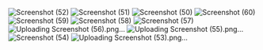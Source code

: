 ![Screenshot (52)](https://github.com/suprajabonagiri/restapi/assets/96285671/6cf74a7c-a28f-46b2-a9f8-fe8897a3f90e)
![Screenshot (51)](https://github.com/suprajabonagiri/restapi/assets/96285671/532689fb-ff12-4ff8-bbb3-24db185395f3)
![Screenshot (50)](https://github.com/suprajabonagiri/restapi/assets/96285671/cac5ada9-8223-4b46-a946-e479033c71c0)
![Screenshot (60)](https://github.com/suprajabonagiri/restapi/assets/96285671/28c901d0-9741-482b-b978-3ac998da5bd3)
![Screenshot (59)](https://github.com/suprajabonagiri/restapi/assets/96285671/9b3558c3-d951-4c00-9f60-f1436e8b37fb)
![Screenshot (58)](https://github.com/suprajabonagiri/restapi/assets/96285671/e25c0d5a-6ac8-4c50-a1dd-d130a4dc4acd)
![Screenshot (57)](https://github.com/suprajabonagiri/restapi/assets/96285671/e91d3cc9-106e-4751-9d09-5f234706a5b1)
![Uploading Screenshot (56).png…]()
![Uploading Screenshot (55).png…]()
![Screenshot (54)](https://github.com/suprajabonagiri/restapi/assets/96285671/77b30bd5-d350-4eca-b553-8b5abe3ee290)
![Uploading Screenshot (53).png…]()
